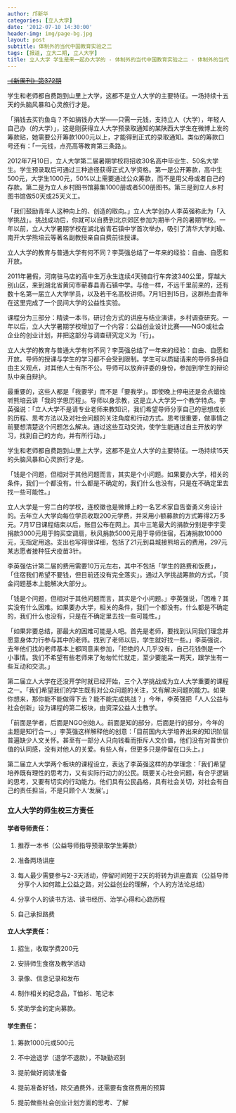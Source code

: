```yaml
---
author: 邝新华
categories: [立人大学]
date: '2012-07-10 14:30:00'
header-img: img/page-bg.jpg
layout: post
subtitle: 体制外的当代中国教育实验之二
tags: [报道, 立大二期, 立人大学]
title: 立人大学 学生是来一起办大学的 - 体制外的当代中国教育实验之二 - 体制外的当代中国教育实验之二
---
```


~~[《新周刊》第372期](http://www.neweekly.com.cn/newsview.php?id=4260)~~

学生和老师都自费跑到山里上大学，这都不是立人大学的主要特征。一场持续十五天的头脑风暴和心灵旅行才是。

「捐钱去买钓鱼岛？不如捐钱办大学——只需一元钱，支持立人（大学），年轻人自己办（的大学）」，这是刚获得立人大学预录取通知的某陕西大学生在微博上发的筹款贴，她需要公开筹款1000元以上，才能得到正式的录取通知。类似的筹款口号还有：「一元钱，点亮高等教育第三条路」。

2012年7月10日，立人大学第二届暑期学校将招收30名高中毕业生、50名大学生。学生预录取后可通过三种途径获得正式入学资格。第一是公开筹款，高中生500元，大学生1000元，50%以上需要通过公众筹款，而不是用父母或者自己的存款。第二是为立人乡村图书馆募集1000册或者500册图书。第三是到立人乡村图书馆做50天或25天义工。

「我们鼓励青年人这种向上的、创造的取向。」立人大学创办人李英强称此为「入学挑战」。挑战成功后，你就可以自费到北京郊区参加为期半个月的暑期学校。一年以前，立人大学暑期学校在湖北省青石镇中学首次举办，吸引了清华大学刘瑜、南开大学熊培云等著名副教授亲自自费前往授课。

立人大学的教育与普通大学有何不同？李英强总结了一年来的经验：自由、自愿和开放。

2011年暑假，河南驻马店的高中生万永生连续4天骑自行车奔波340公里，穿越大别山区，来到湖北省黄冈市蕲春县青石镇中学。与他一样，不远千里前来的，还有数十名第一届立人大学学员，以及若干名高校讲师。7月1日到15日，这群热血青年在这里完成了一个民间大学的公益性实验。

课程分为三部分：精读一本书，研讨会方式的讲座与结业演讲，乡村调查研究。一年以后，立人大学暑期学校增加了一个内容：公益创业设计比赛——NGO或社会企业的创业计划，并把这部分与调查研究定义为「行」。

立人大学的教育与普通大学有何不同？李英强总结了一年来的经验：自由、自愿和开放。导师的授课与学生的学习都不会受到限制。学生可以质疑请来的导师多持自由主义观点，对其他人士有所不公。导师可以放弃评委的身份，参加到学生的辩论队中亲自辩护。

最重要的，这些人都是「我要学」而不是「要我学」。即使晚上停电还是会点蜡烛听熊培云讲「我的学思历程」。导师以身示教，这是立人大学另一个教学特点。李英强说：「立人大学不是请专业老师来教知识，我们希望导师分享自己的思想成长的历程、思考方法以及对社会问题的关注角度和行动方式。思考很重要，做事情之前要想清楚这个问题怎么解决。通过这些互动交流，使学生能通过自主开放的学习，找到自己的方向，并有所行动。」

学生和老师都自费跑到山里上大学，这都不是立人大学的主要特征。一场持续15天的头脑风暴和心灵旅行才是。

「钱是个问题，但相对于其他问题而言，其实是个小问题。如果要办大学，相关的条件，我们一个都没有。什么都是不确定的，我们什么也没有，只是在不确定里去找一些可能性。」

立人大学是一穷二白的学校，连校徽也是微博上的一名艺术家自告奋勇义务设计的。去年立人大学向每位学员收取200元学费，并采用小额募款的方式筹得2万多元。7月17日课程结束以后，账目公布在网上。其中三笔最大的捐款分别是李宇雯捐款3000元用于购买空调扇，秋风捐款5000元用于导师住宿，石涛捐款10000元，无指定用途。支出也写得很详细，包括了21元到县城接熊培云的费用，297元某志愿者接种狂犬疫苗3针。

李英强估计第二届的费用需要10万元左右，其中不包括「学生的路费和饭费」，「住宿我们希望不要钱，但目前还没有完全落实」。通过入学挑战筹款的方式，「资金问题基本上能解决大部分」。

「钱是个问题，但相对于其他问题而言，其实是个小问题。」李英强说，「困难？其实没有什么困难。如果要办大学，相关的条件，我们一个都没有。什么都是不确定的，我们什么也没有，只是在不确定里去找一些可能性。」

「如果非要总结，那最大的困难可能是人吧。首先是老师，要找到认同我们理念并愿意身体力行参与其中的老师。找到了老师以后，学生就好找一些。」李英强说，去年他们找的老师基本上都同意来参加，「拒绝的人几乎没有，自己花钱倒是一个小事情。我们不希望有些老师来了匆匆忙忙就走，至少要能呆一两天，跟学生有一些互动和交流。」

第二届立人大学在还没开学时就已经开始，三个入学挑战成为立人大学重要的课程之一。「我们希望我们的学生既有对公众问题的关注，又有解决问题的能力。如果你想来，那你能不能做得下去？能不能完成挑战？」今年，李英强把「人人公益与社会创新」设为课程的第二板块，由资深公益人士教学。

「前面是学者，后面是NGO创始人。前面是知的部分，后面是行的部分，今年的主题是知行合一。」李英强这样解释他的创意：「目前国内大学培养出来的知识阶层普遍缺少人文关怀。甚至有一部分人只向钱看而拒斥人文价值，他们没有对普世价值的认同感，没有对他人的关爱。有些人有，但更多只是停留在口头上。」

第二届立人大学两个板块的课程设立，表达了李英强这样的办学理念：「我们希望培养既有理性的思考力，又有实际行动力的公民。既要关心社会问题，有合乎逻辑的思考，又要有切实的行动能力。他们具有公民品格，具有社会关切，对社会有自己的责任担当，不是只顾个人‘发展’。」

### 立人大学的师生校三方责任

#### 学者导师责任：

1. 推荐一本书（公益导师指导预录取学生筹款）

2. 准备两场讲座

3. 每人最少需要参与2-3天活动，停留时间短于2天的将转为讲座嘉宾（公益导师分享个人如何踏上公益之路，对公益创业的理解，个人的方法论总结）

4. 分享个人的读书方法、读书经历、治学心得和心路历程

5. 自己承担路费 　

#### 立人大学责任：

1. 招生，收取学费200元

2. 安排师生食宿及教学活动

3. 录像、信息记录和发布

4. 制作相关的纪念品，T恤衫、笔记本

5. 奖助学金的定向募款。 　　

#### 学生责任：

1. 筹款1000元或500元

2. 不中途退学（退学不退款），不缺勤迟到

3. 提前做好阅读准备

4. 提前准备好钱，除交通费外，还需要有食宿费用的预算

5. 提前做些社会创业计划方面的思考、了解

